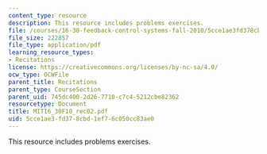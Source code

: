 ```yaml
---
content_type: resource
description: This resource includes problems exercises.
file: /courses/16-30-feedback-control-systems-fall-2010/5cce1ae3fd378cbd1ef76c050cc83ae0_MIT16_30F10_rec02.pdf
file_size: 222857
file_type: application/pdf
learning_resource_types:
- Recitations
license: https://creativecommons.org/licenses/by-nc-sa/4.0/
ocw_type: OCWFile
parent_title: Recitations
parent_type: CourseSection
parent_uid: 745dc400-2d26-7710-c7c4-5212cbe82362
resourcetype: Document
title: MIT16_30F10_rec02.pdf
uid: 5cce1ae3-fd37-8cbd-1ef7-6c050cc83ae0
---
```

This resource includes problems exercises.